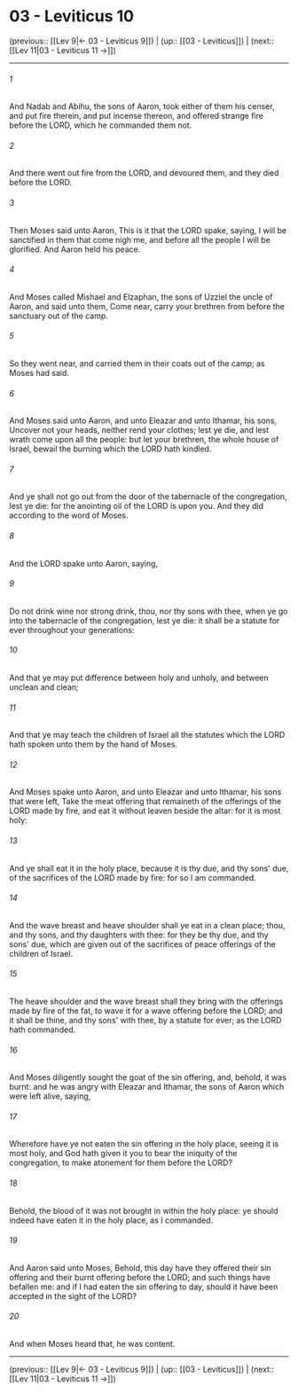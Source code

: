# 03 - Leviticus 10

(previous:: [[Lev 9|← 03 - Leviticus 9]]) | (up:: [[03 - Leviticus]]) | (next:: [[Lev 11|03 - Leviticus 11 →]])

***


###### 1 
And Nadab and Abihu, the sons of Aaron, took either of them his censer, and put fire therein, and put incense thereon, and offered strange fire before the LORD, which he commanded them not. 

###### 2 
And there went out fire from the LORD, and devoured them, and they died before the LORD. 

###### 3 
Then Moses said unto Aaron, This is it that the LORD spake, saying, I will be sanctified in them that come nigh me, and before all the people I will be glorified. And Aaron held his peace. 

###### 4 
And Moses called Mishael and Elzaphan, the sons of Uzziel the uncle of Aaron, and said unto them, Come near, carry your brethren from before the sanctuary out of the camp. 

###### 5 
So they went near, and carried them in their coats out of the camp; as Moses had said. 

###### 6 
And Moses said unto Aaron, and unto Eleazar and unto Ithamar, his sons, Uncover not your heads, neither rend your clothes; lest ye die, and lest wrath come upon all the people: but let your brethren, the whole house of Israel, bewail the burning which the LORD hath kindled. 

###### 7 
And ye shall not go out from the door of the tabernacle of the congregation, lest ye die: for the anointing oil of the LORD is upon you. And they did according to the word of Moses. 

###### 8 
And the LORD spake unto Aaron, saying, 

###### 9 
Do not drink wine nor strong drink, thou, nor thy sons with thee, when ye go into the tabernacle of the congregation, lest ye die: it shall be a statute for ever throughout your generations: 

###### 10 
And that ye may put difference between holy and unholy, and between unclean and clean; 

###### 11 
And that ye may teach the children of Israel all the statutes which the LORD hath spoken unto them by the hand of Moses. 

###### 12 
And Moses spake unto Aaron, and unto Eleazar and unto Ithamar, his sons that were left, Take the meat offering that remaineth of the offerings of the LORD made by fire, and eat it without leaven beside the altar: for it is most holy: 

###### 13 
And ye shall eat it in the holy place, because it is thy due, and thy sons' due, of the sacrifices of the LORD made by fire: for so I am commanded. 

###### 14 
And the wave breast and heave shoulder shall ye eat in a clean place; thou, and thy sons, and thy daughters with thee: for they be thy due, and thy sons' due, which are given out of the sacrifices of peace offerings of the children of Israel. 

###### 15 
The heave shoulder and the wave breast shall they bring with the offerings made by fire of the fat, to wave it for a wave offering before the LORD; and it shall be thine, and thy sons' with thee, by a statute for ever; as the LORD hath commanded. 

###### 16 
And Moses diligently sought the goat of the sin offering, and, behold, it was burnt: and he was angry with Eleazar and Ithamar, the sons of Aaron which were left alive, saying, 

###### 17 
Wherefore have ye not eaten the sin offering in the holy place, seeing it is most holy, and God hath given it you to bear the iniquity of the congregation, to make atonement for them before the LORD? 

###### 18 
Behold, the blood of it was not brought in within the holy place: ye should indeed have eaten it in the holy place, as I commanded. 

###### 19 
And Aaron said unto Moses, Behold, this day have they offered their sin offering and their burnt offering before the LORD; and such things have befallen me: and if I had eaten the sin offering to day, should it have been accepted in the sight of the LORD? 

###### 20 
And when Moses heard that, he was content.

***

(previous:: [[Lev 9|← 03 - Leviticus 9]]) | (up:: [[03 - Leviticus]]) | (next:: [[Lev 11|03 - Leviticus 11 →]])
